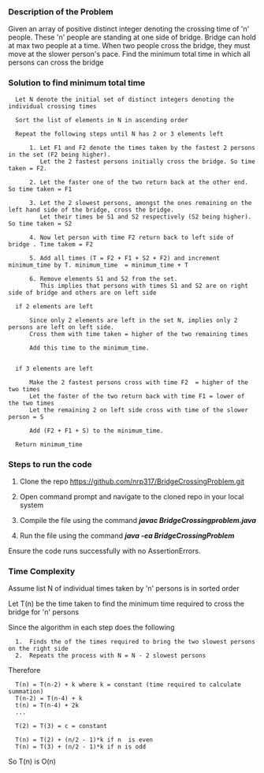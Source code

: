 
<h3> Description of the Problem </h3>

Given an array of positive distinct integer denoting the crossing time of 'n' people. These 'n' people are standing at one side of bridge. Bridge can hold at max two people at a time. When two people cross the bridge, they must move at the slower person's pace. Find the minimum total time in which all persons can cross the bridge

<h3> Solution to find minimum total time </h3>

      Let N denote the initial set of distinct integers denoting the individual crossing times
      
      Sort the list of elements in N in ascending order
      
      Repeat the following steps until N has 2 or 3 elements left
      
          1. Let F1 and F2 denote the times taken by the fastest 2 persons in the set (F2 being higher). 
             Let the 2 fastest persons initially cross the bridge. So time taken = F2.
              
          2. Let the faster one of the two return back at the other end. So time taken = F1
              
          3. Let the 2 slowest persons, amongst the ones remaining on the left hand side of the bridge, cross the bridge.
             Let their times be S1 and S2 respectively (S2 being higher). So time taken = S2
             
          4. Now let person with time F2 return back to left side of bridge . Time takem = F2
          
          5. Add all times (T = F2 + F1 + S2 + F2) and increment minimum_time by T. minimum_time  = minimum_time + T
          
          6. Remove elements S1 and S2 from the set. 
             This implies that persons with times S1 and S2 are on right side of bridge and others are on left side

      if 2 elements are left 
          
          Since only 2 elements are left in the set N, implies only 2 persons are left on left side. 
          Cross them with time taken = higher of the two remaining times
          
          Add this time to the minimum_time.

          
      if 3 elements are left
      
          Make the 2 fastest persons cross with time F2  = higher of the two times
          Let the faster of the two return back with time F1 = lower of the two times
          Let the remaining 2 on left side cross with time of the slower person = S
      
          Add (F2 + F1 + S) to the minimum_time.
      
      Return minimum_time
      
      
<h3> Steps to run the code </h3>

1.  Clone the repo https://github.com/nrp317/BridgeCrossingProblem.git

2.  Open command prompt and navigate to the cloned repo in your local system

3.  Compile the file using the command <b><i>javac BridgeCrossingproblem.java</i></b> 

4.  Run the file using the command <b><i>java -ea BridgeCrossingProblem</i></b>

Ensure the code runs successfully with no AssertionErrors.


<h3> Time Complexity </h3>

Assume list N of individual times taken by 'n' persons is in sorted order

Let T(n) be the time taken to find the minimum time required to cross the bridge for 'n' persons 

Since the algorithm in each step does the following
      
      1.  Finds the of the times required to bring the two slowest persons on the right side
      2.  Repeats the process with N = N - 2 slowest persons

Therefore

      T(n) = T(n-2) + k where k = constant (time required to calculate summation)
      T(n-2) = T(n-4) + k
      t(n) = T(n-4) + 2k
      ...
      
      T(2) = T(3) = c = constant
      
      T(n) = T(2) + (n/2 - 1)*k if n  is even
      T(n) = T(3) + (n/2 - 1)*k if n is odd


So T(n) is O(n) 
